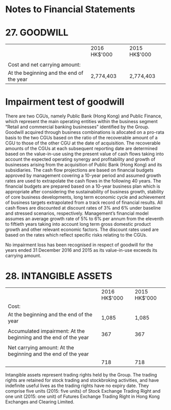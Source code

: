 # Notes to Financial Statements  

# 27. GOODWILL  

<html><body><table><tr><td></td><td>2016 HK$'000</td><td>2015 HK$'000</td></tr><tr><td></td><td></td><td></td></tr><tr><td>Cost and net carrying amount:</td><td></td><td></td></tr><tr><td>At the beginning and the end of the year</td><td>2,774,403</td><td>2,774,403</td></tr></table></body></html>  

# Impairment test of goodwill  

There are two CGUs, namely Public Bank (Hong Kong) and Public Finance, which represent the main operating entities within the business segment “Retail and commercial banking businesses” identified by the Group. Goodwill acquired through business combinations is allocated on a pro-rata basis to the two CGUs based on the ratio of the recoverable amount of a CGU to those of the other CGU at the date of acquisition. The recoverable amounts of the CGUs at each subsequent reporting date are determined based on the value-in-use using the present value of cash flows taking into account the expected operating synergy and profitability and growth of businesses arising from the acquisition of Public Bank (Hong Kong) and its subsidiaries. The cash flow projections are based on financial budgets approved by management covering a 10-year period and assumed growth rates are used to extrapolate the cash flows in the following 40 years. The financial budgets are prepared based on a 10-year business plan which is appropriate after considering the sustainability of business growth, stability of core business developments, long term economic cycle and achievement of business targets extrapolated from a track record of financial results. All cash flows are discounted at discount rates of $3 \%$ and $6 \%$ under baseline and stressed scenarios, respectively. Management’s financial model assumes an average growth rate of $5 \%$ to $6 \%$ per annum from the eleventh to fiftieth years taking into account long term gross domestic product growth and other relevant economic factors. The discount rates used are based on the rates which reflect specific risks relating to the CGUs.  

No impairment loss has been recognised in respect of goodwill for the years ended 31 December 2016 and 2015 as its value-in-use exceeds its carrying amount.  

# 28. INTANGIBLE ASSETS  

<html><body><table><tr><td></td><td>2016 HK$'000</td><td>2015 HK$'000</td></tr><tr><td>Cost:</td><td></td><td></td></tr><tr><td>At the beginning and the end of the year</td><td>1,085</td><td>1,085</td></tr><tr><td></td><td></td><td></td></tr><tr><td>Accumulated impairment: At the beginning and the end of the year</td><td>367</td><td>367</td></tr><tr><td></td><td></td><td></td></tr><tr><td>Net carrying amount: At the beginning and the end of the year</td><td></td><td></td></tr><tr><td></td><td>718</td><td>718</td></tr></table></body></html>  

Intangible assets represent trading rights held by the Group. The trading rights are retained for stock trading and stockbroking activities, and have indefinite useful lives as the trading rights have no expiry date. They comprise five units (2015: five units) of Stock Exchange Trading Right and one unit (2015: one unit) of Futures Exchange Trading Right in Hong Kong Exchanges and Clearing Limited.  